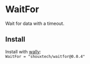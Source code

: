 # WaitFor
Wait for data with a timeout.

## Install
Install with [wally](https://wally.run/):\
`WaitFor = "shouxtech/waitfor@0.0.4"`
